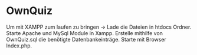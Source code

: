 # OwnQuiz

Um mit XAMPP zum laufen zu bringen -> Lade die Dateien in htdocs Ordner. Starte Apache und MySql Module in Xampp. Erstelle mithilfe von OwnQuiz.sql die benötigte Datenbankeinträge. Starte mit Browser Index.php.
